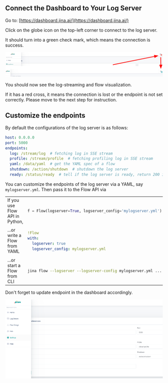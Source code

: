 ## Connect the Dashboard to Your Log Server

Go to: [https://dashboard.jina.ai/](https://dashboard.jina.ai/)

Click on the globe icon on the top-left corner to connect to the log server.

It should turn into a green check mark, which means the connection is success.

![log server settings](2859cc17.png)

You should now see the log-streaming and flow visualization. 

If it has a red cross, it means the connection is lost or the endpoint is not set correctly. Please move to the next step for instruction.

## Customize the endpoints

By default the configurations of the log server is as follows:

```yaml
host: 0.0.0.0
port: 5000
endpoints:
  log: /stream/log  # fetching log in SSE stream
  profile: /stream/profile  # fetching profiling log in SSE stream
  yaml: /data/yaml  # get the YAML spec of a flow
  shutdown: /action/shutdown  # shutdown the log server
  ready: /status/ready  # tell if the log server is ready, return 200 if yes
```

You can customize the endpoints of the log server via a YAML, say `mylogserver.yml`. Then pass it to the Flow API via 




<table>
<tr>
<td> If you use Flow API in Python, </td>
<td>

```python
f = Flow(logserver=True, logserver_config='mylogserver.yml')
```

</td>
</tr>
<tr>
<td> ...or write a Flow from YAML </td>
<td>

```yaml
!Flow
with:
  logserver: true
  logserver_config: mylogserver.yml 
```

</td>
</tr>

<tr>
<td>...or start a Flow from CLI</td>
<td>

```bash
jina flow --logserver --logserver-config mylogserver.yml ...
```


</td>
</tr>
</table>







Don't forget to update endpoint in the dashboard accordingly.

![log server settings](35e39bdd.png)